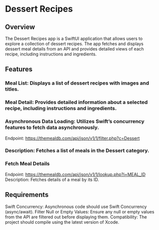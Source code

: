 # Dessert Recipes


## Overview
The Dessert Recipes app is a SwiftUI application that allows users to explore a collection of dessert recipes. The app fetches and displays dessert meal details from an API and provides detailed views of each recipe, including instructions and ingredients.

## Features
### Meal List: Displays a list of dessert recipes with images and titles.
### Meal Detail: Provides detailed information about a selected recipe, including instructions and ingredients.
### Asynchronous Data Loading: Utilizes Swift’s concurrency features to fetch data asynchronously.
Endpoint: https://themealdb.com/api/json/v1/1/filter.php?c=Dessert

### Description: Fetches a list of meals in the Dessert category.
### Fetch Meal Details
Endpoint: https://themealdb.com/api/json/v1/1/lookup.php?i=MEAL_ID
Description: Fetches details of a meal by its ID.

## Requirements
Swift Concurrency: Asynchronous code should use Swift Concurrency (async/await).
Filter Null or Empty Values: Ensure any null or empty values from the API are filtered out before displaying them.
Compatibility: The project should compile using the latest version of Xcode.
